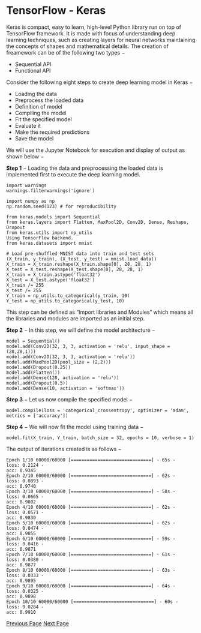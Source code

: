 # TensorFlow - Keras
Keras is compact, easy to learn, high-level Python library run on top of TensorFlow framework. It is made with focus of understanding deep learning techniques, such as creating layers for neural networks maintaining the concepts of shapes and mathematical details. The creation of freamework can be of the following two types −

   * Sequential API
   * Functional API

Consider the following eight steps to create deep learning model in Keras −

   * Loading the data
   * Preprocess the loaded data
   * Definition of model
   * Compiling the model
   * Fit the specified model
   * Evaluate it
   * Make the required predictions
   * Save the model

We will use the Jupyter Notebook for execution and display of output as shown below −

**Step 1** − Loading the data and preprocessing the loaded data is implemented first to execute the deep learning model.

```
import warnings
warnings.filterwarnings('ignore')

import numpy as np
np.random.seed(123) # for reproducibility

from keras.models import Sequential
from keras.layers import Flatten, MaxPool2D, Conv2D, Dense, Reshape, Dropout
from keras.utils import np_utils
Using TensorFlow backend.
from keras.datasets import mnist

# Load pre-shuffled MNIST data into train and test sets
(X_train, y_train), (X_test, y_test) = mnist.load_data()
X_train = X_train.reshape(X_train.shape[0], 28, 28, 1)
X_test = X_test.reshape(X_test.shape[0], 28, 28, 1)
X_train = X_train.astype('float32')
X_test = X_test.astype('float32')
X_train /= 255
X_test /= 255
Y_train = np_utils.to_categorical(y_train, 10)
Y_test = np_utils.to_categorical(y_test, 10)
```
This step can be defined as “Import libraries and Modules” which means all the libraries and modules are imported as an initial step.

**Step 2** − In this step, we will define the model architecture −

```
model = Sequential()
model.add(Conv2D(32, 3, 3, activation = 'relu', input_shape = (28,28,1)))
model.add(Conv2D(32, 3, 3, activation = 'relu'))
model.add(MaxPool2D(pool_size = (2,2)))
model.add(Dropout(0.25))
model.add(Flatten())
model.add(Dense(128, activation = 'relu'))
model.add(Dropout(0.5))
model.add(Dense(10, activation = 'softmax'))
```
**Step 3** − Let us now compile the specified model −

```
model.compile(loss = 'categorical_crossentropy', optimizer = 'adam', metrics = ['accuracy'])
```
**Step 4** − We will now fit the model using training data −

```
model.fit(X_train, Y_train, batch_size = 32, epochs = 10, verbose = 1)
```
The output of iterations created is as follows −

```
Epoch 1/10 60000/60000 [==============================] - 65s - 
loss: 0.2124 - 
acc: 0.9345 
Epoch 2/10 60000/60000 [==============================] - 62s - 
loss: 0.0893 - 
acc: 0.9740 
Epoch 3/10 60000/60000 [==============================] - 58s - 
loss: 0.0665 - 
acc: 0.9802 
Epoch 4/10 60000/60000 [==============================] - 62s - 
loss: 0.0571 - 
acc: 0.9830 
Epoch 5/10 60000/60000 [==============================] - 62s - 
loss: 0.0474 - 
acc: 0.9855 
Epoch 6/10 60000/60000 [==============================] - 59s -
loss: 0.0416 - 
acc: 0.9871 
Epoch 7/10 60000/60000 [==============================] - 61s - 
loss: 0.0380 - 
acc: 0.9877 
Epoch 8/10 60000/60000 [==============================] - 63s - 
loss: 0.0333 - 
acc: 0.9895 
Epoch 9/10 60000/60000 [==============================] - 64s - 
loss: 0.0325 - 
acc: 0.9898 
Epoch 10/10 60000/60000 [==============================] - 60s - 
loss: 0.0284 - 
acc: 0.9910
```

[Previous Page](../tensorflow/tensorflow_cnn_and_rnn_difference.md) [Next Page](../tensorflow/tensorflow_distributed_computing.md) 
